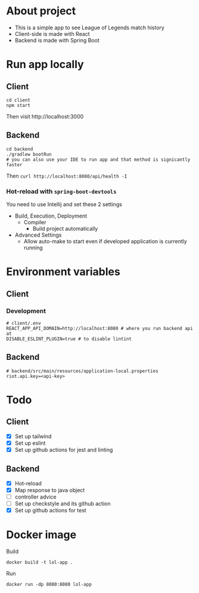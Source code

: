 # About project

- This is a simple app to see League of Legends match history
- Client-side is made with React
- Backend is made with Spring Boot

# Run app locally

## Client

```
cd client
npm start
```

Then visit http://localhost:3000

## Backend

```
cd backend
./gradlew bootRun
# you can also use your IDE to run app and that method is signicantly faster
```

Then `curl http://localhost:8080/api/health -I`

### Hot-reload with `spring-boot-devtools`

You need to use Intellij and set these 2 settings

- Build, Execution, Deployment
    - Compiler
        - Build project automatically
- Advanced Settings
    - Allow auto-make to start even if developed application is currently running

# Environment variables

## Client

### Development

```
# client/.env
REACT_APP_API_DOMAIN=http://localhost:8080 # where you run backend api at
DISABLE_ESLINT_PLUGIN=true # to disable lintint
```

## Backend
```
# backend/src/main/resources/application-local.properties
riot.api.key=<api-key>
```

# Todo

## Client

- [x] Set up tailwind
- [x] Set up eslint
- [x] Set up github actions for jest and linting

## Backend

- [x] Hot-reload
- [x] Map response to java object
- [ ] controller advice
- [ ] Set up checkstyle and its github action
- [x] Set up github actions for test

# Docker image

Build

```
docker build -t lol-app .
```

Run

```
docker run -dp 8080:8080 lol-app
```
